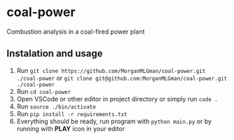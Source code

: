 # coal-power
Combustion analysis in a coal-fired power plant

## Instalation and usage
1. Run `git clone https://github.com/MorganMLGman/coal-power.git ./coal-power` or `git clone git@github.com:MorganMLGman/coal-power.git ./coal-power`
2. Run `cd coal-power`
3. Open VSCode or other editor in project directory or simply run `code .`
4. Run `source ./bin/activate`
5. Run `pip install -r requirements.txt`
6. Everything should be ready, run program with `python main.py` or by running with **PLAY** icon in your editor